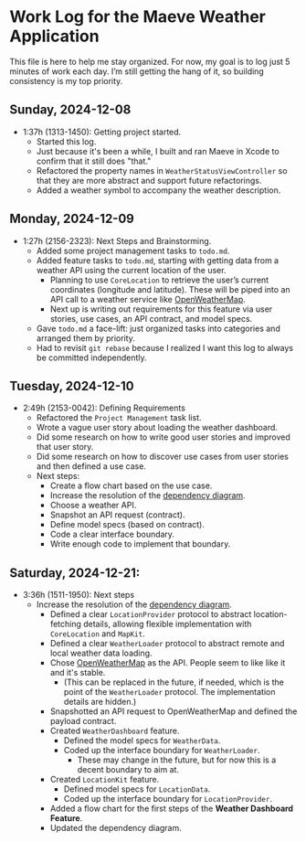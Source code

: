 # Work Log for the Maeve Weather Application

This file is here to help me stay organized. For now, my goal is to log just 5 minutes of work
each day. I’m still getting the hang of it, so building consistency is my top priority.

## Sunday, 2024-12-08

- 1:37h (1313-1450): Getting project started.
  - Started this log.
  - Just because it's been a while, I built and ran Maeve in Xcode to confirm that it still does "that."
  - Refactored the property names in `WeatherStatusViewController` so that they are more abstract and support future refactorings.
  - Added a weather symbol to accompany the weather description.

## Monday, 2024-12-09

- 1:27h (2156-2323): Next Steps and Brainstorming.
  - Added some project management tasks to `todo.md`.
  - Added feature tasks to `todo.md`, starting with getting data from a weather API using the current location of the user.
    - Planning to use `CoreLocation` to retrieve the user’s current coordinates (longitude and latitude). These will be piped into an API call to a weather service like [OpenWeatherMap](https://openweathermap.org/api).
    - Next up is writing out requirements for this feature via user stories, use cases, an API contract, and model specs.
  - Gave `todo.md` a face-lift: just organized tasks into categories and arranged them by priority.
  - Had to revisit `git rebase` because I realized I want this log to always be committed independently.

## Tuesday, 2024-12-10

- 2:49h (2153-0042): Defining Requirements
  - Refactored the `Project Management` task list.
  - Wrote a vague user story about loading the weather dashboard.
  - Did some research on how to write good user stories and improved that user story.
  - Did some research on how to discover use cases from user stories and then defined a use case.
  - Next steps:
    - Create a flow chart based on the use case.
    - Increase the resolution of the [dependency diagram](../dependency-diagram.svg).
    - Choose a weather API.
    - Snapshot an API request (contract).
    - Define model specs (based on contract).
    - Code a clear interface boundary.
    - Write enough code to implement that boundary.

## Saturday, 2024-12-21:

- 3:36h (1511-1950): Next steps
  - Increase the resolution of the [dependency diagram](../dependency-diagram.svg).
    - Defined a clear `LocationProvider` protocol to abstract location-fetching details, allowing flexible implementation with `CoreLocation` and `MapKit`.
    - Defined a clear `WeatherLoader` protocol to abstract remote and local weather data loading.
    - Chose [OpenWeatherMap](https://openweathermap.org/api) as the API. People seem to like like it and it's stable.
      - (This can be replaced in the future, if needed, which is the point of the `WeatherLoader` protocol. The implementation details are hidden.)
    - Snapshotted an API request to OpenWeatherMap and defined the payload contract.
    - Created `WeatherDashboard` feature.
      - Defined the model specs for `WeatherData`.
      - Coded up the interface boundary for `WeatherLoader`.
        - These may change in the future, but for now this is a decent boundary to aim at.
    - Created `LocationKit` feature.
      - Defined model specs for `LocationData`.
      - Coded up the interface boundary for `LocationProvider`.
    - Added a flow chart for the first steps of the **Weather Dashboard Feature**.
    - Updated the dependency diagram.
